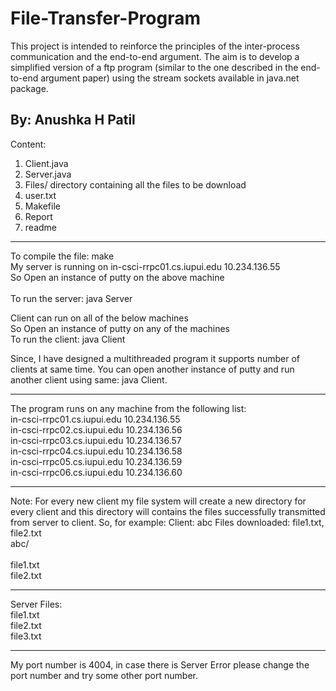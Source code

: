 # File-Transfer-Program
This project is intended to reinforce the principles of the inter-process communication and the end-to-end argument. The aim is to develop a simplified version of a ftp program (similar to the one described in the end-to-end argument paper) using the stream sockets available in java.net package.

By: Anushka H Patil
-------------------------------

Content:
1) Client.java
2) Server.java
3) Files/ directory containing all the files to be download
4) user.txt
5) Makefile
6) Report
7) readme

------------------------------
To compile the file: make<br />
My server is running on in-csci-rrpc01.cs.iupui.edu 10.234.136.55<br />
So Open an instance of putty on the above machine<br /><br />
To run the server: java Server<br />

Client can run on all of the below machines<br />
So Open an instance of putty on any of the machines<br />
To run the client: java Client<br />

Since, I have designed a multithreaded program it supports number of clients at same time. You can open another instance of putty and run another client using same: java Client.

------------------------------

The program runs on any machine from the following list: <br />
in-csci-rrpc01.cs.iupui.edu 10.234.136.55 <br />
in-csci-rrpc02.cs.iupui.edu 10.234.136.56 <br />
in-csci-rrpc03.cs.iupui.edu 10.234.136.57 <br />
in-csci-rrpc04.cs.iupui.edu 10.234.136.58 <br />
in-csci-rrpc05.cs.iupui.edu 10.234.136.59 <br />
in-csci-rrpc06.cs.iupui.edu 10.234.136.60 <br />

-----------------------------
Note:
For every new client my file system will create a new directory for every client and this directory will contains the files successfully transmitted from server to client.
So, for example: Client: abc Files downloaded: file1.txt, file2.txt<br />
abc/<br /><br />
	file1.txt<br />
	file2.txt<br />

-----------------------------

Server Files:<br />
file1.txt<br />
file2.txt<br />
file3.txt<br />

----------------------------
My port number is 4004, in case there is Server Error please change the port number and try some other port number.
